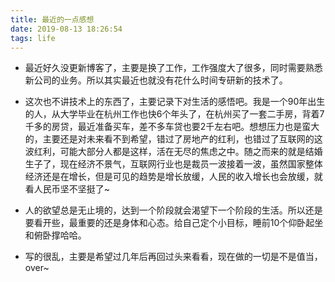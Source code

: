 ```yaml
---
title: 最近的一点感想
date: 2019-08-13 18:26:54
tags: life
---
```


* 最近好久没更新博客了，主要是换了工作，工作强度大了很多，同时需要熟悉新公司的业务。所以其实最近也就没有花什么时间专研新的技术了。  
    
* 这次也不讲技术上的东西了，主要记录下对生活的感悟吧。我是一个90年出生的人，从大学毕业在杭州工作也快6个年头了，在杭州买了一套二手房，背着7千多的房贷，最近准备买车，差不多车贷也要2千左右吧。想想压力也是蛮大的，主要还是对未来看不到希望，错过了房地产的红利，也错过了互联网的这波红利，可能大部分人都是这样，活在无尽的焦虑之中。随之而来的就是结婚生子了，现在经济不景气，互联网行业也是裁员一波接着一波，虽然国家整体经济还是在增长，但是可见的趋势是增长放缓，人民的收入增长也会放缓，就看人民币坚不坚挺了~

* 人的欲望总是无止境的，达到一个阶段就会渴望下一个阶段的生活。所以还是要看开些，最重要的还是身体和心态。给自己定个小目标，睡前10个仰卧起坐和俯卧撑哈哈。

* 写的很乱，主要是希望过几年后再回过头来看看，现在做的一切是不是值当，over~
